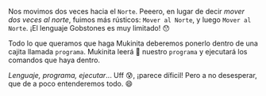 Nos movimos dos veces hacia el `Norte`. Peeero, en lugar de decir _mover dos veces al norte_, fuimos más rústicos: `Mover al Norte`, y luego `Mover al Norte`. ¡El lenguaje Gobstones es muy limitado! :hushed:

Todo lo que queramos que haga Mukinita deberemos ponerlo dentro de una cajita llamada `programa`. Mukinita leerá :book: nuestro `programa` y ejecutará los comandos que haya dentro. 

_Lenguaje, programa, ejecutar_... Uff :cold_sweat:, ¡parece díficil! Pero a no desesperar, que de a poco entenderemos todo. :smile: